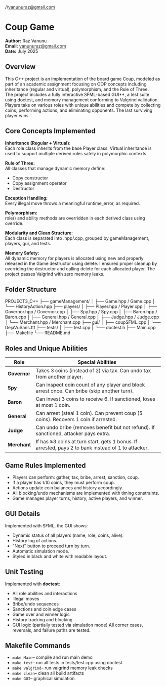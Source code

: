 //vanunuraz@gmail.com
# Coup Game 
**Author:** Raz Vanunu  
**Email:** vanunuraz@gmail.com  
**Date:** July 2025  

## Overview
This C++ project is an implementation of the board game Coup, modeled as part of an academic assignment focusing on OOP concepts including inheritance (regular and virtual), polymorphism, and the Rule of Three.  
The project includes a fully interactive SFML-based GUI**, a test suite using doctest, and memory management conforming to Valgrind validation.
Players take on various roles with unique abilities and compete by collecting coins, performing actions, and eliminating opponents. The last surviving player wins.


## Core Concepts Implemented
 **Inheritance (Regular + Virtual):**  
  Each role class inherits from the base Player class. Virtual inheritance is used to support multiple derived roles safely in polymorphic contexts.
  
 **Rule of Three:**  
  All classes that manage dynamic memory define:
  - Copy constructor
  - Copy assignment operator
  - Destructor

 **Exception Handling:**  
  Every illegal move throws a meaningful runtime_error, as required.

 **Polymorphism:**  
  role() and ability methods are overridden in each derived class using override.

 **Modularity and Clean Structure:**  
  Each class is separated into .hpp/.cpp, grouped by gameManagement, players, gui, and tests.

 **Memory Safety:**  
  All dynamic memory for players is allocated using new and properly released in the Game destructor using delete. I ensured proper cleanup by overriding the destructor and calling delete for each allocated player. The project passes Valgrind with zero memory leaks.




## Folder Structure

PROJECT3_C++
├── gameManagement/
│ ├── Game.hpp / Game.cpp
│ └── HistoryAction.hpp
├── players/
│ ├── Player.hpp / Player.cpp
│ ├── Governor.hpp / Governor.cpp
│ ├── Spy.hpp / Spy.cpp
│ ├── Baron.hpp / Baron.cpp
│ ├── General.hpp / General.cpp
│ ├── Judge.hpp / Judge.cpp
│ └── Merchant.hpp / Merchant.cpp
├── gui/
│ ├── coupSFML.cpp
│ └── DejaVuSans.ttf
├── tests/
│ ├── test.cpp
│ └── doctest.h
├── Main.cpp
├── Makefile
└── README.md


## Roles and Unique Abilities

| Role         | Special Abilities                                                                                  |
|--------------|----------------------------------------------------------------------------------------------------|
| **Governor** | Takes 3 coins (instead of 2) via tax. Can undo tax from another player.                            |
| **Spy**      | Can inspect coin count of any player and block arrest once. Can bribe (skip another turn).         |
| **Baron**    | Can invest 3 coins to receive 6. If sanctioned, loses at most 1 coin.                              |
| **General**  | Can arrest (steal 1 coin). Can prevent coup (5 coins). Recovers 1 coin if arrested.                |
| **Judge**    | Can undo bribe (removes benefit but not refund). If sanctioned, attacker pays extra.               |
| **Merchant** | If has ≥3 coins at turn start, gets 1 bonus. If arrested, pays 2 to bank instead of 1 to attacker. |


## Game Rules Implemented
- Players can perform: gather, tax, bribe, arrest, sanction, coup.
- If a player has ≥10 coins, they must perform coup.
- Actions update coin balances and history accordingly.
- All blocking/undo mechanisms are implemented with timing constraints.
- Game manages player turns, history, active players, and winner.


## GUI Details
Implemented with SFML, the GUI shows:
- Dynamic status of all players (name, role, coins, alive).
- History log of actions.
- "Next" button to proceed turn by turn.
- Automatic simulation mode.
- Styled in black and white with readable layout.


## Unit Testing
Implemented with **doctest**:
  - All role abilities and interactions
  - Illegal moves 
  - Bribe/undo sequences
  - Sanctions and coin edge cases
  - Game over and winner logic
  - History tracking and blocking
  - GUI logic (partially tested via simulation mode)
All corner cases, reversals, and failure paths are tested.


## Makefile Commands
- `make Main`– compile and run main demo  
- `make test`– run all tests in tests/test.cpp using doctest  
- `make valgrind`– run valgrind memory leak checks  
- `make clean`– clean all build artifacts  
- `make GUI`– graphical simulation  
